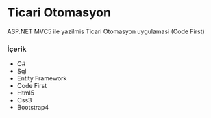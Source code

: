 <h1>Ticari Otomasyon</h1>

ASP.NET MVC5 ile yazilmis Ticari Otomasyon uygulamasi (Code First)

<h3>İçerik</h3>

<ul>
   <li>C#</li>
   <li>Sql</li>
   <li>Entity Framework</li>
   <li>Code First</li>
   <li>Html5</li>
   <li>Css3</li>
   <li>Bootstrap4</li>
</ul>
